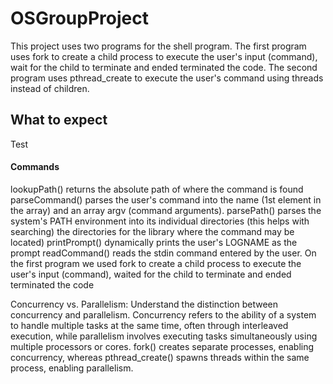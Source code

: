 # OSGroupProject
This project uses two programs for the shell program. The first program uses fork to create a child process to execute the user's input (command), wait for the child to terminate and ended terminated the code. The second program uses pthread_create to execute the user's command using threads instead of children.

## What to expect
Test


#### Commands
lookupPath() returns the absolute path of where the command is found
parseCommand() parses the user's command into the name (1st element in the array) and an array argv (command arguments). 
parsePath() parses the system's PATH environment into its individual directories (this helps with searching) the directories for the library where the command may be located)
printPrompt() dynamically prints the user's LOGNAME as the prompt
readCommand() reads the stdin command entered by the user. On the first program we used fork to create a child process to execute the user's input (command), waited for the child to terminate and ended terminated the code

Concurrency vs. Parallelism: Understand the distinction between concurrency and parallelism. Concurrency refers to the ability of a system to handle multiple tasks at the same time, often through interleaved execution, while parallelism involves executing tasks simultaneously using multiple processors or cores. fork() creates separate processes, enabling concurrency, whereas pthread_create() spawns threads within the same process, enabling parallelism.
